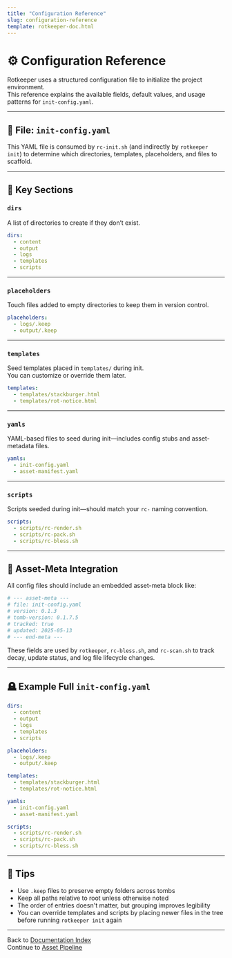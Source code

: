 ```yaml
---
title: "Configuration Reference"
slug: configuration-reference
template: rotkeeper-doc.html
---
```


<!-- asset-meta: { name: "configuration-reference.md", version: "v0.1.0" } -->


# ⚙️ Configuration Reference

Rotkeeper uses a structured configuration file to initialize the project environment.  
This reference explains the available fields, default values, and usage patterns for `init-config.yaml`.

---

## 📄 File: `init-config.yaml`

This YAML file is consumed by `rc-init.sh` (and indirectly by `rotkeeper init`) to determine which directories, templates, placeholders, and files to scaffold.

---

## 📁 Key Sections

### `dirs`
A list of directories to create if they don’t exist.

```yaml
dirs:
  - content
  - output
  - logs
  - templates
  - scripts
```

---

### `placeholders`
Touch files added to empty directories to keep them in version control.

```yaml
placeholders:
  - logs/.keep
  - output/.keep
```

---

### `templates`
Seed templates placed in `templates/` during init.  
You can customize or override them later.

```yaml
templates:
  - templates/stackburger.html
  - templates/rot-notice.html
```

---

### `yamls`
YAML-based files to seed during init—includes config stubs and asset-metadata files.

```yaml
yamls:
  - init-config.yaml
  - asset-manifest.yaml
```

---

### `scripts`
Scripts seeded during init—should match your `rc-` naming convention.

```yaml
scripts:
  - scripts/rc-render.sh
  - scripts/rc-pack.sh
  - scripts/rc-bless.sh
```

---

## 🧬 Asset-Meta Integration

All config files should include an embedded asset-meta block like:

```yaml
# --- asset-meta ---
# file: init-config.yaml
# version: 0.1.3
# tomb-version: 0.1.7.5
# tracked: true
# updated: 2025-05-13
# --- end-meta ---
```

These fields are used by `rotkeeper`, `rc-bless.sh`, and `rc-scan.sh` to track decay, update status, and log file lifecycle changes.

---

## 🪦 Example Full `init-config.yaml`

```yaml
dirs:
  - content
  - output
  - logs
  - templates
  - scripts

placeholders:
  - logs/.keep
  - output/.keep

templates:
  - templates/stackburger.html
  - templates/rot-notice.html

yamls:
  - init-config.yaml
  - asset-manifest.yaml

scripts:
  - scripts/rc-render.sh
  - scripts/rc-pack.sh
  - scripts/rc-bless.sh
```

---

## 🧠 Tips

- Use `.keep` files to preserve empty folders across tombs
- Keep all paths relative to root unless otherwise noted
- The order of entries doesn't matter, but grouping improves legibility
- You can override templates and scripts by placing newer files in the tree before running `rotkeeper init` again

---

Back to [Documentation Index](index.md)  
Continue to [Asset Pipeline](asset-pipeline.md)

<!--
LIMERICK

A config once typed in a daze  
Defined all the folders and ways.  
Its YAML was neat,  
Its init complete—  
And it bootstrapped the tomb through a haze.

SORA PROMPT

"a decaying yaml scroll outlining a tomb ritual, folders glowing as they are created, a ritual shell script reciting the keys into being"
-->